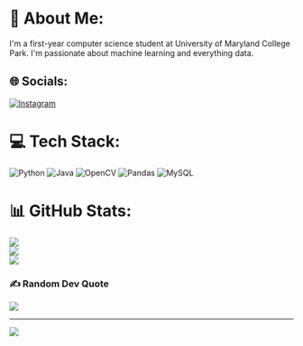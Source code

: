 # 💫 About Me:
I'm a first-year computer science student at University of Maryland College Park. I'm passionate about machine learning and everything data.


## 🌐 Socials:
[![Instagram](https://img.shields.io/badge/Instagram-%23E4405F.svg?logo=Instagram&logoColor=white)](https://instagram.com/daksh_619) 

# 💻 Tech Stack:
![Python](https://img.shields.io/badge/python-3670A0?style=for-the-badge&logo=python&logoColor=ffdd54) ![Java](https://img.shields.io/badge/java-%23ED8B00.svg?style=for-the-badge&logo=openjdk&logoColor=white) ![OpenCV](https://img.shields.io/badge/opencv-%23white.svg?style=for-the-badge&logo=opencv&logoColor=white) ![Pandas](https://img.shields.io/badge/pandas-%23150458.svg?style=for-the-badge&logo=pandas&logoColor=white) ![MySQL](https://img.shields.io/badge/mysql-4479A1.svg?style=for-the-badge&logo=mysql&logoColor=white)
# 📊 GitHub Stats:
![](https://github-readme-stats.vercel.app/api?username=dakhp43&theme=dark&hide_border=false&include_all_commits=false&count_private=false)<br/>
![](https://github-readme-streak-stats.herokuapp.com/?user=dakhp43&theme=dark&hide_border=false)<br/>
![](https://github-readme-stats.vercel.app/api/top-langs/?username=dakhp43&theme=dark&hide_border=false&include_all_commits=false&count_private=false&layout=compact)

### ✍️ Random Dev Quote
![](https://quotes-github-readme.vercel.app/api?type=horizontal&theme=dark)

---
[![](https://visitcount.itsvg.in/api?id=dakhp43&icon=0&color=0)](https://visitcount.itsvg.in)

<!-- Proudly created with GPRM ( https://gprm.itsvg.in ) -->

